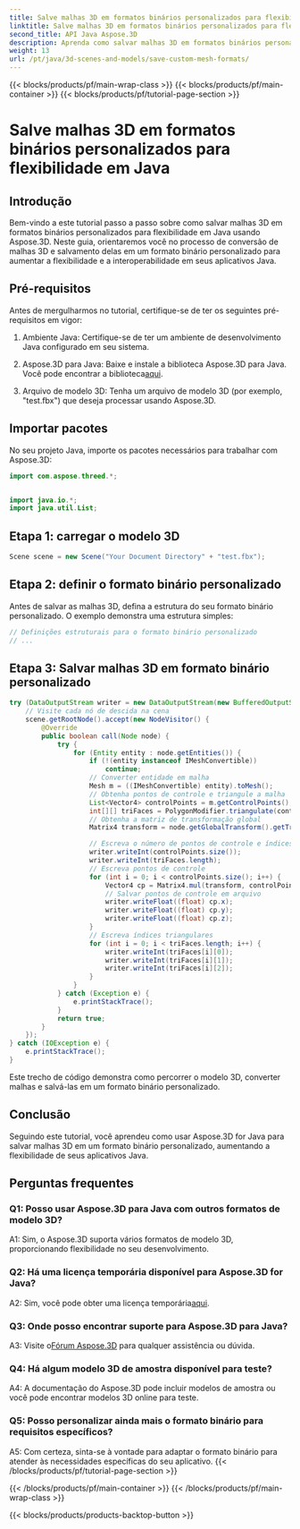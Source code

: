 ```yaml
---
title: Salve malhas 3D em formatos binários personalizados para flexibilidade em Java
linktitle: Salve malhas 3D em formatos binários personalizados para flexibilidade em Java
second_title: API Java Aspose.3D
description: Aprenda como salvar malhas 3D em formatos binários personalizados usando Aspose.3D para Java. Aumente a flexibilidade em aplicativos Java com este tutorial passo a passo.
weight: 13
url: /pt/java/3d-scenes-and-models/save-custom-mesh-formats/
---
```


{{< blocks/products/pf/main-wrap-class >}}
{{< blocks/products/pf/main-container >}}
{{< blocks/products/pf/tutorial-page-section >}}

# Salve malhas 3D em formatos binários personalizados para flexibilidade em Java

## Introdução

Bem-vindo a este tutorial passo a passo sobre como salvar malhas 3D em formatos binários personalizados para flexibilidade em Java usando Aspose.3D. Neste guia, orientaremos você no processo de conversão de malhas 3D e salvamento delas em um formato binário personalizado para aumentar a flexibilidade e a interoperabilidade em seus aplicativos Java.

## Pré-requisitos

Antes de mergulharmos no tutorial, certifique-se de ter os seguintes pré-requisitos em vigor:

1. Ambiente Java: Certifique-se de ter um ambiente de desenvolvimento Java configurado em seu sistema.

2.  Aspose.3D para Java: Baixe e instale a biblioteca Aspose.3D para Java. Você pode encontrar a biblioteca[aqui](https://releases.aspose.com/3d/java/).

3. Arquivo de modelo 3D: Tenha um arquivo de modelo 3D (por exemplo, "test.fbx") que deseja processar usando Aspose.3D.

## Importar pacotes

No seu projeto Java, importe os pacotes necessários para trabalhar com Aspose.3D:

```java
import com.aspose.threed.*;


import java.io.*;
import java.util.List;
```

## Etapa 1: carregar o modelo 3D

```java
Scene scene = new Scene("Your Document Directory" + "test.fbx");
```

## Etapa 2: definir o formato binário personalizado

Antes de salvar as malhas 3D, defina a estrutura do seu formato binário personalizado. O exemplo demonstra uma estrutura simples:

```java
// Definições estruturais para o formato binário personalizado
// ...
```

## Etapa 3: Salvar malhas 3D em formato binário personalizado

```java
try (DataOutputStream writer = new DataOutputStream(new BufferedOutputStream(new FileOutputStream("Your Document Directory" + "Save3DMeshesInCustomBinaryFormat_out")))) {
    // Visite cada nó de descida na cena
    scene.getRootNode().accept(new NodeVisitor() {
        @Override
        public boolean call(Node node) {
            try {
                for (Entity entity : node.getEntities()) {
                    if (!(entity instanceof IMeshConvertible))
                        continue;
                    // Converter entidade em malha
                    Mesh m = ((IMeshConvertible) entity).toMesh();
                    // Obtenha pontos de controle e triangule a malha
                    List<Vector4> controlPoints = m.getControlPoints();
                    int[][] triFaces = PolygonModifier.triangulate(controlPoints, m.getPolygons());
                    // Obtenha a matriz de transformação global
                    Matrix4 transform = node.getGlobalTransform().getTransformMatrix();

                    // Escreva o número de pontos de controle e índices de triângulo
                    writer.writeInt(controlPoints.size());
                    writer.writeInt(triFaces.length);
                    // Escreva pontos de controle
                    for (int i = 0; i < controlPoints.size(); i++) {
                        Vector4 cp = Matrix4.mul(transform, controlPoints.get(i));
                        // Salvar pontos de controle em arquivo
                        writer.writeFloat((float) cp.x);
                        writer.writeFloat((float) cp.y);
                        writer.writeFloat((float) cp.z);
                    }
                    // Escreva índices triangulares
                    for (int i = 0; i < triFaces.length; i++) {
                        writer.writeInt(triFaces[i][0]);
                        writer.writeInt(triFaces[i][1]);
                        writer.writeInt(triFaces[i][2]);
                    }
                }
            } catch (Exception e) {
                e.printStackTrace();
            }
            return true;
        }
    });
} catch (IOException e) {
    e.printStackTrace();
}
```

Este trecho de código demonstra como percorrer o modelo 3D, converter malhas e salvá-las em um formato binário personalizado.

## Conclusão

Seguindo este tutorial, você aprendeu como usar Aspose.3D for Java para salvar malhas 3D em um formato binário personalizado, aumentando a flexibilidade de seus aplicativos Java.

## Perguntas frequentes

### Q1: Posso usar Aspose.3D para Java com outros formatos de modelo 3D?

A1: Sim, o Aspose.3D suporta vários formatos de modelo 3D, proporcionando flexibilidade no seu desenvolvimento.

### Q2: Há uma licença temporária disponível para Aspose.3D for Java?

 A2: Sim, você pode obter uma licença temporária[aqui](https://purchase.aspose.com/temporary-license/).

### Q3: Onde posso encontrar suporte para Aspose.3D para Java?

 A3: Visite o[Fórum Aspose.3D](https://forum.aspose.com/c/3d/18) para qualquer assistência ou dúvida.

### Q4: Há algum modelo 3D de amostra disponível para teste?

A4: A documentação do Aspose.3D pode incluir modelos de amostra ou você pode encontrar modelos 3D online para teste.

### Q5: Posso personalizar ainda mais o formato binário para requisitos específicos?

A5: Com certeza, sinta-se à vontade para adaptar o formato binário para atender às necessidades específicas do seu aplicativo.
{{< /blocks/products/pf/tutorial-page-section >}}

{{< /blocks/products/pf/main-container >}}
{{< /blocks/products/pf/main-wrap-class >}}

{{< blocks/products/products-backtop-button >}}
